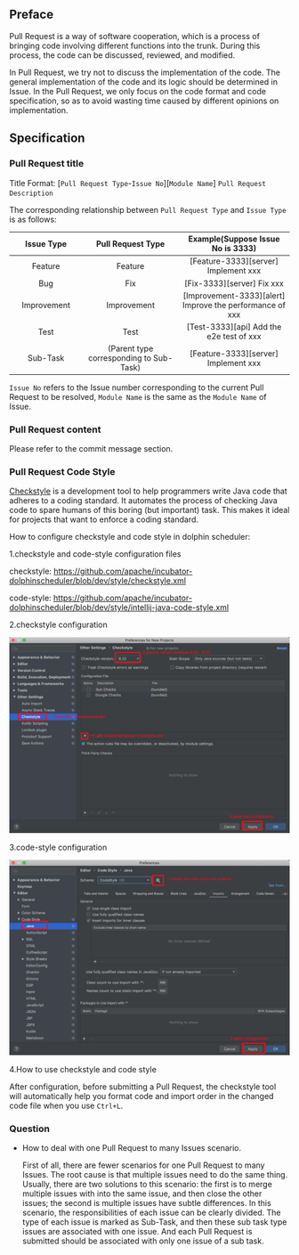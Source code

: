 ## Preface
Pull Request is a way of software cooperation, which is a process of bringing code involving different functions into the trunk. During this process, the code can be discussed, reviewed, and modified.

In Pull Request, we try not to discuss the implementation of the code. The general implementation of the code and its logic should be determined in Issue. In the Pull Request, we only focus on the code format and code specification, so as to avoid wasting time caused by different opinions on implementation.

## Specification

### Pull Request title

Title Format: [`Pull Request Type`-`Issue No`][`Module Name`] `Pull Request Description`

The corresponding relationship between `Pull Request Type` and `Issue Type` is as follows:

<table>
    <thead>
        <tr>
            <th style="width: 10%; text-align: center;">Issue Type</th>
            <th style="width: 20%; text-align: center;">Pull Request Type</th>
            <th style="width: 20%; text-align: center;">Example(Suppose Issue No is 3333)</th>
        </tr>
    </thead>
    <tbody>
        <tr>
            <td style="text-align: center;">Feature</td>
            <td style="text-align: center;">Feature</td>
            <td style="text-align: center;">[Feature-3333][server] Implement xxx</td>
        </tr>
        <tr>
            <td style="text-align: center;">Bug</td>
            <td style="text-align: center;">Fix</td>
            <td style="text-align: center;">[Fix-3333][server] Fix xxx</td>
        </tr>
        <tr>
            <td style="text-align: center;">Improvement</td>
            <td style="text-align: center;">Improvement</td>
            <td style="text-align: center;">[Improvement-3333][alert] Improve the performance of xxx</td>
        </tr>
        <tr>
            <td style="text-align: center;">Test</td>
            <td style="text-align: center;">Test</td>
            <td style="text-align: center;">[Test-3333][api] Add the e2e test of xxx</td>
        </tr>
        <tr>
            <td style="text-align: center;">Sub-Task</td>
            <td style="text-align: center;">(Parent type corresponding to Sub-Task)</td>
            <td style="text-align: center;">[Feature-3333][server] Implement xxx</td>
        </tr>
    </tbody>
</table>

`Issue No` refers to the Issue number corresponding to the current Pull Request to be resolved, `Module Name` is the same as the `Module Name` of Issue.

### Pull Request content

Please refer to the commit message section.

### Pull Request Code Style

[Checkstyle](https://checkstyle.sourceforge.io/) is a development tool to help programmers write Java code that adheres to a coding standard. It automates the process of checking Java code to spare humans of this boring (but important) task. This makes it ideal for projects that want to enforce a coding standard.

How to configure checkstyle and code style in dolphin scheduler:

1.checkstyle and code-style configuration files

checkstyle: https://github.com/apache/incubator-dolphinscheduler/blob/dev/style/checkstyle.xml

code-style: https://github.com/apache/incubator-dolphinscheduler/blob/dev/style/intellij-java-code-style.xml

2.checkstyle configuration

 <p align="center">
   <img src="/img/checkstyle-idea.png" alt="checkstyle idea configuration" />
 </p>
 
3.code-style configuration

 <p align="center">
   <img src="/img/code-style-idea.png" alt="code style idea configuration" />
 </p>
 
4.How to use checkstyle and code style

After configuration, before submitting a Pull Request, the checkstyle tool will automatically help you format code and import order in the changed code file when you use `Ctrl+L`.

### Question

- How to deal with one Pull Request to many Issues scenario.

    First of all, there are fewer scenarios for one Pull Request to many Issues. 
    The root cause is that multiple issues need to do the same thing.
    Usually, there are two solutions to this scenario: the first is to merge multiple issues with into the same issue, and then close the other issues;
    the second is multiple issues have subtle differences.
    In this scenario, the responsibilities of each issue can be clearly divided. The type of each issue is marked as Sub-Task, and then these sub task type issues are associated with one issue.
    And each Pull Request is submitted should be associated with only one issue of a sub task.